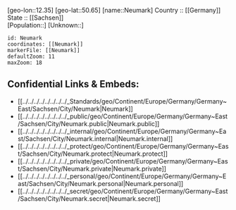 ﻿---
location: [50.65,12.35] 
mapzoom: [7,12] 
mapmarker: city 
type: City
tags:
- geo/City


SpocWebEntityId: 32838
isDeleted: false
confidential: public

---
[geo-lon::12.35] 
[geo-lat::50.65] 
[name::Neumark] 
Country :: [[Germany]]  
State :: [[Sachsen]]  
[Population::] 
[Unknown::] 


```leaflet
id: Neumark
coordinates: [[Neumark]] 
markerFile: [[Neumark]] 
defaultZoom: 11 
maxZoom: 18
```


## Confidential Links & Embeds: 
- [[../../../../../../../../_Standards/geo/Continent/Europe/Germany/Germany~East/Sachsen/City/Neumark|Neumark]] 
- [[../../../../../../../../_public/geo/Continent/Europe/Germany/Germany~East/Sachsen/City/Neumark.public|Neumark.public]] 
- [[../../../../../../../../_internal/geo/Continent/Europe/Germany/Germany~East/Sachsen/City/Neumark.internal|Neumark.internal]] 
- [[../../../../../../../../_protect/geo/Continent/Europe/Germany/Germany~East/Sachsen/City/Neumark.protect|Neumark.protect]] 
- [[../../../../../../../../_private/geo/Continent/Europe/Germany/Germany~East/Sachsen/City/Neumark.private|Neumark.private]] 
- [[../../../../../../../../_personal/geo/Continent/Europe/Germany/Germany~East/Sachsen/City/Neumark.personal|Neumark.personal]] 
- [[../../../../../../../../_secret/geo/Continent/Europe/Germany/Germany~East/Sachsen/City/Neumark.secret|Neumark.secret]] 
